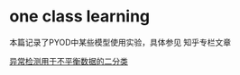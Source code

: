 # one class learning
本篇记录了PYOD中某些模型使用实验，具体参见 知乎专栏文章


[异常检测用于不平衡数据的二分类](https://zhuanlan.zhihu.com/p/368352445) 
